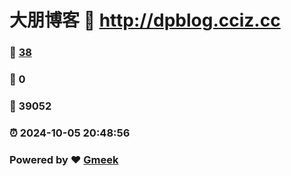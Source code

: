 # 大朋博客 :link: http://dpblog.cciz.cc 
### :page_facing_up: [38](http://dpblog.cciz.cc/tag.html) 
### :speech_balloon: 0 
### :hibiscus: 39052 
### :alarm_clock: 2024-10-05 20:48:56 
### Powered by :heart: [Gmeek](https://github.com/Meekdai/Gmeek)
